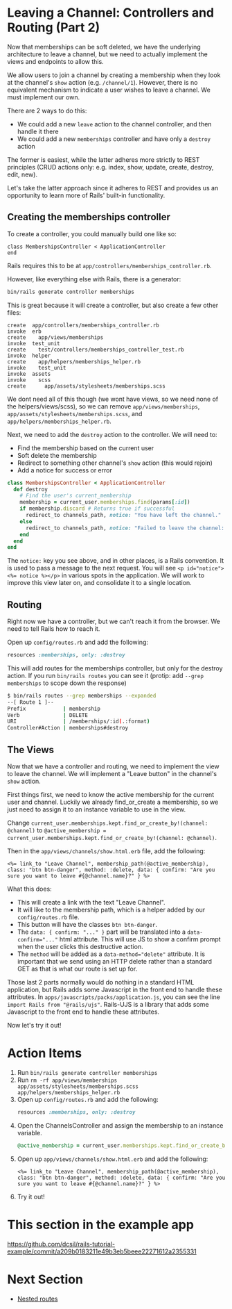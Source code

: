 # Leaving a Channel: Controllers and Routing (Part 2)

Now that memberships can be soft deleted, we have the underlying architecture to leave a channel, but we need to actually implement the views and endpoints to allow this.

We allow users to join a channel by creating a membership when they look at the channel's `show` action (e.g. `/channel/1`). However, there is no equivalent mechanism to indicate a user wishes to leave a channel. We must implement our own.

There are 2 ways to do this:
- We could add a new `leave` action to the channel controller, and then handle it there
- We could add a new `memberships` controller and have only a `destroy` action

The former is easiest, while the latter adheres more strictly to REST principles (CRUD actions only: e.g. index, show, update, create, destroy, edit, new).

Let's take the latter approach since it adheres to REST and provides us an opportunity to learn more of Rails' built-in functionality.

## Creating the memberships controller

To create a controller, you could manually build one like so:
```
class MembershipsController < ApplicationController
end
```
Rails requires this to be at `app/controllers/memberships_controller.rb`.

However, like everything else with Rails, there is a generator:

```bash
bin/rails generate controller memberships
```

This is great because it will create a controller, but also create a few other files:
```
create  app/controllers/memberships_controller.rb
invoke  erb
create    app/views/memberships
invoke  test_unit
create    test/controllers/memberships_controller_test.rb
invoke  helper
create    app/helpers/memberships_helper.rb
invoke    test_unit
invoke  assets
invoke    scss
create      app/assets/stylesheets/memberships.scss
```

We dont need all of this though (we wont have views, so we need none of the helpers/views/scss), so we can remove `app/views/memberships`, `app/assets/stylesheets/memberships.scss`, and `app/helpers/memberships_helper.rb`.

Next, we need to add the `destroy` action to the controller. We will need to:
- Find the membership based on the current user
- Soft delete the membership
- Redirect to something other channel's `show` action (this would rejoin)
- Add a notice for success or error

```ruby
class MembershipsController < ApplicationController
  def destroy
    # Find the user's current_membership
    membership = current_user.memberships.find(params[:id])
    if membership.discard # Returns true if successful
      redirect_to channels_path, notice: "You have left the channel."
    else
      redirect_to channels_path, notice: "Failed to leave the channel: #{membership.errors.full_messages.to_sentence}"
    end
  end
end
```

The `notice:` key you see above, and in other places, is a Rails convention. It is used to pass a message to the next request. You will see `<p id="notice"><%= notice %></p>` in various spots in the application. We will work to improve this view later on, and consolidate it to a single location.

## Routing

Right now we have a controller, but we can't reach it from the browser. We need to tell Rails how to reach it.

Open up `config/routes.rb` and add the following:
```ruby
resources :memberships, only: :destroy
```

This will add routes for the memberships controller, but only for the destroy action. If you run `bin/rails routes` you can see it (protip: add `--grep memberships` to scope down the response)

```bash
$ bin/rails routes --grep memberships --expanded
--[ Route 1 ]--
Prefix            | membership
Verb              | DELETE
URI               | /memberships/:id(.:format)
Controller#Action | memberships#destroy
```

## The Views

Now that we have a controller and routing, we need to implement the view to leave the channel. We will implement a "Leave button" in the channel's `show` action.

First things first, we need to know the active membership for the current user and channel. Luckily we already find_or_create a membership, so we just need to assign it to an instance variable to use in the view.

Change `current_user.memberships.kept.find_or_create_by!(channel: @channel)` to `@active_membership = current_user.memberships.kept.find_or_create_by!(channel: @channel)`.

Then in the `app/views/channels/show.html.erb` file, add the following:
```erb
<%= link_to "Leave Channel", membership_path(@active_membership), class: "btn btn-danger", method: :delete, data: { confirm: "Are you sure you want to leave #{@channel.name}?" } %>
```

What this does:

- This will create a link with the text "Leave Channel".
- It will like to the membership path, which is a helper added by our `config/routes.rb` file. 
- This button will have the classes `btn btn-danger`.
- The `data: { confirm: "..." }` part will be translated into a `data-confirm="..."` html attribute. This will use JS to show a confirm prompt when the user clicks this destructive action.
- The `method` will be added as a `data-method="delete"` attribute. It is important that we send using an HTTP delete rather than a standard GET as that is what our route is set up for.

Those last 2 parts normally would do nothing in a standard HTML application, but Rails adds some Javascript in the front end to handle these attributes. In `apps/javascripts/packs/application.js`, you can see the line `import Rails from "@rails/ujs"`. Rails-UJS is a library that adds some Javascript to the front end to handle these attributes.

Now let's try it out!

# Action Items

1. Run `bin/rails generate controller memberships`
1. Run `rm -rf app/views/memberships app/assets/stylesheets/memberships.scss app/helpers/memberships_helper.rb`
1. Open up `config/routes.rb` and add the following:
    ```ruby
    resources :memberships, only: :destroy
    ```
1. Open the ChannelsController and assign the membership to an instance variable.
    ```ruby
    @active_membership = current_user.memberships.kept.find_or_create_by!(channel: @channel).
    ```
1. Open up `app/views/channels/show.html.erb` and add the following:
    ```erb
    <%= link_to "Leave Channel", membership_path(@active_membership), class: "btn btn-danger", method: :delete, data: { confirm: "Are you sure you want to leave #{@channel.name}?" } %>
    ```
1. Try it out!

# This section in the example app

https://github.com/dcsil/rails-tutorial-example/commit/a209b0183211e49b3eb5beee22271612a2355331

# Next Section
- [Nested routes](14_nested_routes.md)